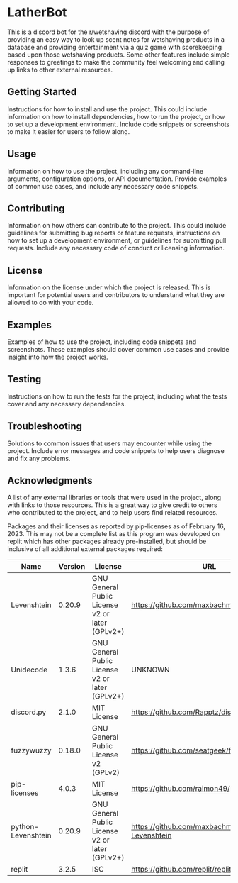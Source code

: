# LatherBot

This is a discord bot for the r/wetshaving discord with the purpose of providing an easy way to look up scent notes for wetshaving products in a database and providing entertainment via a quiz game with scorekeeping based upon those wetshaving products. Some other features include simple responses to greetings to make the community feel welcoming and calling up links to other external resources.

## Getting Started
Instructions for how to install and use the project. This could include information on how to install dependencies, how to run the project, or how to set up a development environment. Include code snippets or screenshots to make it easier for users to follow along.

## Usage
Information on how to use the project, including any command-line arguments, configuration options, or API documentation. Provide examples of common use cases, and include any necessary code snippets.

## Contributing
Information on how others can contribute to the project. This could include guidelines for submitting bug reports or feature requests, instructions on how to set up a development environment, or guidelines for submitting pull requests. Include any necessary code of conduct or licensing information.

## License
Information on the license under which the project is released. This is important for potential users and contributors to understand what they are allowed to do with your code.

## Examples
Examples of how to use the project, including code snippets and screenshots. These examples should cover common use cases and provide insight into how the project works.

## Testing
Instructions on how to run the tests for the project, including what the tests cover and any necessary dependencies.

## Troubleshooting
Solutions to common issues that users may encounter while using the project. Include error messages and code snippets to help users diagnose and fix any problems.

## Acknowledgments
A list of any external libraries or tools that were used in the project, along with links to those resources. This is a great way to give credit to others who contributed to the project, and to help users find related resources.

Packages and their licenses as reported by pip-licenses as of February 16, 2023. This may not be a complete list as this program was developed on replit which has other packages already pre-installed, but should be inclusive of all additional external packages required:

| Name                     | Version     | License                                                 | URL                                                  |
|--------------------------|-------------|---------------------------------------------------------|------------------------------------------------------|
| Levenshtein              | 0.20.9      | GNU General Public License v2 or later (GPLv2+)         | https://github.com/maxbachmann/Levenshtein           |
| Unidecode                | 1.3.6       | GNU General Public License v2 or later (GPLv2+)         | UNKNOWN                                              |
| discord.py               | 2.1.0       | MIT License                                             | https://github.com/Rapptz/discord.py                 | 
| fuzzywuzzy               | 0.18.0      | GNU General Public License v2 (GPLv2)                   | https://github.com/seatgeek/fuzzywuzzy               |
| pip-licenses             | 4.0.3       | MIT License                                             | https://github.com/raimon49/pip-licenses             |
| python-Levenshtein       | 0.20.9      | GNU General Public License v2 or later (GPLv2+)         | https://github.com/maxbachmann/python-Levenshtein    |
| replit                   | 3.2.5       | ISC                                                     | https://github.com/replit/replit-py                  |

